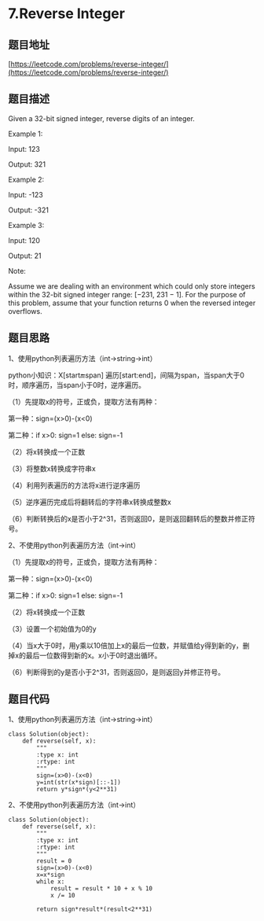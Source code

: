 7.Reverse Integer
==================
题目地址
---------
[https://leetcode.com/problems/reverse-integer/](https://leetcode.com/problems/reverse-integer/)

题目描述
---------
Given a 32-bit signed integer, reverse digits of an integer.

Example 1:

Input: 123

Output: 321

Example 2:

Input: -123

Output: -321

Example 3:

Input: 120

Output: 21

Note:

Assume we are dealing with an environment which could only store integers within the 32-bit signed integer range: [−231,  231 − 1]. For the purpose of this problem, assume that your function returns 0 when the reversed integer overflows.

题目思路
-----------

1、使用python列表遍历方法（int->string->int）

python小知识：X[start:end:span] 遍历[start:end]，间隔为span，当span大于0时，顺序遍历，当span小于0时，逆序遍历。

（1）先提取x的符号，正或负，提取方法有两种：

第一种：sign=(x>0)-(x<0)

第二种：if x>0: sign=1 else: sign=-1

（2）将x转换成一个正数

（3）将整数x转换成字符串x

（4）利用列表遍历的方法将x进行逆序遍历

（5）逆序遍历完成后将翻转后的字符串x转换成整数x

（6）判断转换后的x是否小于2^31，否则返回0，是则返回翻转后的整数并修正符号。

2、不使用python列表遍历方法（int->int）

（1）先提取x的符号，正或负，提取方法有两种：

第一种：sign=(x>0)-(x<0)

第二种：if x>0: sign=1 else: sign=-1

（2）将x转换成一个正数

（3）设置一个初始值为0的y

（4）当x大于0时，用y乘以10倍加上x的最后一位数，并赋值给y得到新的y，删掉x的最后一位数得到新的x。x小于0时退出循环。

（6）判断得到的y是否小于2^31，否则返回0，是则返回y并修正符号。


题目代码
----------------
1、使用python列表遍历方法（int->string->int）

```
class Solution(object):
    def reverse(self, x):
        """
        :type x: int
        :rtype: int
        """
        sign=(x>0)-(x<0)
        y=int(str(x*sign)[::-1])
        return y*sign*(y<2**31)
```

2、不使用python列表遍历方法（int->int）
```
class Solution(object):
    def reverse(self, x):
        """
        :type x: int
        :rtype: int
        """
        result = 0
        sign=(x>0)-(x<0)
        x=x*sign
        while x:
            result = result * 10 + x % 10
            x /= 10

        return sign*result*(result<2**31)
 ```
